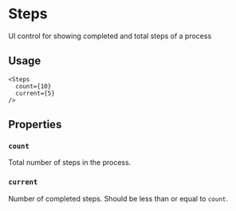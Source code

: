 # Steps

UI control for showing completed and total steps of a process

## Usage

```
<Steps
  count={10}
  current={5}
/>
```

## Properties

### `count`

Total number of steps in the process.

### `current`

Number of completed steps. Should be less than or equal to `count`.
